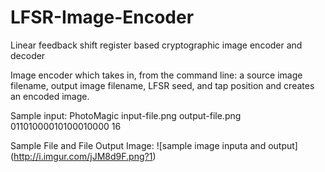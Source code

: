 # LFSR-Image-Encoder
Linear feedback shift register based cryptographic image encoder and decoder

Image encoder which takes in, from the command line: 
  a source image filename, output image filename, LFSR seed, and tap position
and creates an encoded image.

Sample input: PhotoMagic input-file.png output-file.png 01101000010100010000 16

Sample File and File Output Image:
![sample image inputa and output]
(http://i.imgur.com/jJM8d9F.png?1)
